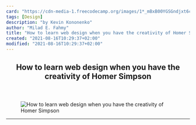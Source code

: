 ```yaml
---
card: "https://cdn-media-1.freecodecamp.org/images/1*_mBxB00YGSGndjxt6cUrjA.png"
tags: [Design]
description: "by Kevin Kononenko"
author: "Milad E. Fahmy"
title: "How to learn web design when you have the creativity of Homer Simpson"
created: "2021-08-16T10:29:37+02:00"
modified: "2021-08-16T10:29:37+02:00"
---
```

<div class="site-wrapper">
<main id="site-main" class="site-main outer">
<div class="inner">
<article class="post-full post tag-design tag-web-design tag-web-development tag-learning-to-code tag-learning ">
<header class="post-full-header">
<h1 class="post-full-title">How to learn web design when you have the creativity of Homer Simpson</h1>
</header>
<figure class="post-full-image">
<picture>
<source media="(max-width: 700px)" sizes="1px" srcset="data:image/gif;base64,R0lGODlhAQABAIAAAAAAAP///yH5BAEAAAAALAAAAAABAAEAAAIBRAA7 1w">
<source media="(min-width: 701px)" sizes="(max-width: 800px) 400px,
(max-width: 1170px) 700px,
1400px" srcset="https://cdn-media-1.freecodecamp.org/images/1*_mBxB00YGSGndjxt6cUrjA.png 300w,
https://cdn-media-1.freecodecamp.org/images/1*_mBxB00YGSGndjxt6cUrjA.png 600w,
https://cdn-media-1.freecodecamp.org/images/1*_mBxB00YGSGndjxt6cUrjA.png 1000w,
https://cdn-media-1.freecodecamp.org/images/1*_mBxB00YGSGndjxt6cUrjA.png 2000w">
<img onerror="this.style.display='none'" src="https://cdn-media-1.freecodecamp.org/images/1*_mBxB00YGSGndjxt6cUrjA.png" alt="How to learn web design when you have the creativity of Homer Simpson">
</picture>
</figure>
<section class="post-full-content">
<div class="post-content medium-migrated-article">
</div>
<hr>
</section>
</article>
</div>
</main>
</div>
<!-- Google Tag Manager (noscript) -->
<!-- End Google Tag Manager (noscript) -->

